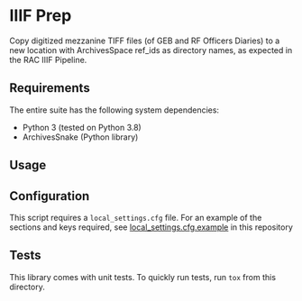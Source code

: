 # IIIF Prep

Copy digitized mezzanine TIFF files (of GEB and RF Officers Diaries) to a new location with ArchivesSpace ref_ids as directory names, as expected in the RAC IIIF Pipeline.



## Requirements

The entire suite has the following system dependencies:
- Python 3 (tested on Python 3.8)
- ArchivesSnake (Python library)

## Usage



## Configuration

This script requires a `local_settings.cfg` file. For an example of the sections and keys required, see [local_settings.cfg.example](local_settings.cfg.example) in this repository


## Tests

This library comes with unit tests. To quickly run tests, run `tox` from this directory.
